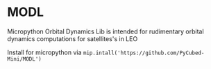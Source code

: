 # MODL
Micropython Orbital Dynamics Lib is intended for rudimentary orbital dynamics computations for satellites's in LEO

Install for micropython via `mip.intall('https://github.com/PyCubed-Mini/MODL')`